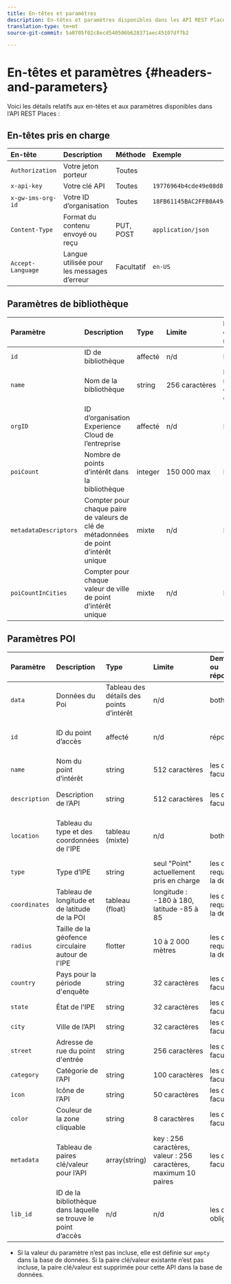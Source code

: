 ```yaml
---
title: En-têtes et paramètres
description: En-têtes et paramètres disponibles dans les API REST Places.
translation-type: tm+mt
source-git-commit: 5a0705f02c8ecd540506b628371aec45107df7b2

---
```



# En-têtes et paramètres {#headers-and-parameters}

Voici les détails relatifs aux en-têtes et aux paramètres disponibles dans l’API REST Places :

## En-têtes pris en charge

| En-tête | Description | Méthode | Exemple |
| :--- | :--- | :--- | :--- |
| `Authorization` | Votre jeton porteur | Toutes |  |
| `x-api-key` | Votre clé API | Toutes | `19776964b4cde49e08d8f62e5824f777b` |
| `x-gw-ims-org-id` | Votre ID d’organisation | Toutes | `18FB61145BAC2FFB0A494777@AdobeOrg` |
| `Content-Type` | Format du contenu envoyé ou reçu | PUT, POST | `application/json` |
| `Accept-Language` | Langue utilisée pour les messages d’erreur | Facultatif | `en-US` |

## Paramètres de bibliothèque

| Paramètre | Description | Type | Limite | Demande ou réponse | Exemple |
| :--- | :--- | :--- | :--- | :--- | :--- |
| `id` | ID de bibliothèque | affecté | n/d | Réponse | `"id": "b2488788-2d2a-462b-b1a2-305272777dda"` |
| `name` | Nom de la bibliothèque | string | 256 caractères | les deux, requis dans la demande | `"name": "Amazing Places"` |
| `orgID` | ID d’organisation Experience Cloud de l’entreprise | affecté | n/d | Réponse | `"orgID": "777F20F55BACA09E0A495D8F@AdobeOrg"` |
| `poiCount` | Nombre de points d’intérêt dans la bibliothèque | integer | 150 000 max | Réponse | `"poiCount": 25149` |
| `metadataDescriptors` | Compter pour chaque paire de valeurs de clé de métadonnées de point d’intérêt unique | mixte | n/d | Réponse |  |
| `poiCountInCities` | Compter pour chaque valeur de ville de point d’intérêt unique | mixte | n/d | Réponse |  |

## Paramètres POI

| Paramètre | Description | Type | Limite | Demande ou réponse | Exemple |
| :--- | :--- | :--- | :--- | :--- | :--- |
| `data` | Données du Poi | Tableau des détails des points d’intérêt | n/d | both |  |
| `id` | ID du point d’accès | affecté | n/d | réponse | `"id": "1455462b-7f9c-4220-9f42-5bbce777a0d1"` |
| `name` | Nom du point d’intérêt | string | 512 caractères | les deux, facultatif\* | `"name": "My Favorite Place"` |
| `description` | Description de l’API | string | 512 caractères | les deux, facultatif\* | `"description": "This is a very good place."` |
| `location` | Tableau du type et des coordonnées de l'IPE | tableau (mixte) | n/d | both | `"location": {"type": "Point", "coordinates": [-122.201007, 37.604713]` |
| `type` | Type d’IPE | string | seul "Point" actuellement pris en charge | les deux, requis dans la demande | `"type": "Point"` |
| `coordinates` | Tableau de longitude et de latitude de la POI | tableau (float) | longitude : -180 à 180, latitude -85 à 85 | les deux, requis dans la demande | `"coordinates": [-122.201007, 37.604713]` |
| `radius` | Taille de la géofence circulaire autour de l'IPE | flotter | 10 à 2 000 mètres | les deux, requis dans la demande | `"radius": 100` |
| `country` | Pays pour la période d'enquête | string | 32 caractères | les deux, facultatif* | `"country": "United States"` |
| `state` | État de l'IPE | string | 32 caractères | les deux, facultatif* | `"state": "California"` |
| `city` | Ville de l’API | string | 32 caractères | les deux, facultatif* | `"city": "San Jose"` |
| `street` | Adresse de rue du point d'entrée | string | 256 caractères | les deux, facultatif* | `"street": "122 Woz Way"` |
| `category` | Catégorie de l’API | string | 100 caractères | les deux, facultatif* | `"category": "cafe"` |
| `icon` | Icône de l’API | string | 50 caractères | les deux, facultatif* | `"icon": "star"` |
| `color` | Couleur de la zone cliquable | string | 8 caractères | les deux, facultatif* | `"color": "blue"` |
| `metadata` | Tableau de paires clé/valeur pour l’API | array(string) | key : 256 caractères, valeur : 256 caractères, maximum 10 paires | les deux, facultatif* | `"metadata": {"region": "Equator"}` |
| `lib_id` | ID de la bibliothèque dans laquelle se trouve le point d’accès | n/d | n/d | les deux, obligatoires | `"lib_id": "ac7a0b25-c6c2-43ba-bbc6-2b1777b80fe9"` |

* Si la valeur du paramètre n’est pas incluse, elle est définie sur `empty` dans la base de données. Si la paire clé/valeur existante n’est pas incluse, la paire clé/valeur est supprimée pour cette API dans la base de données.

